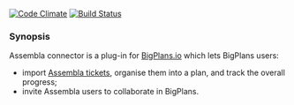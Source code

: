 [![Code Climate](https://codeclimate.com/github/Assembla/bigplans-assembla-connector.png)](https://codeclimate.com/github/Assembla/bigplans-assembla-connector)
[![Build Status](https://travis-ci.org/Assembla/bigplans-assembla-connector.png?branch=master)](https://travis-ci.org/Assembla/bigplans-assembla-connector)

### Synopsis

Assembla connector is a plug-in for [BigPlans.io](https://bigplans.io)
which lets BigPlans users:

* import [Assembla tickets](https://www.assembla.com/features?page=task-management#features),
  organise them into a plan, and track the overall progress;
* invite Assembla users to collaborate in BigPlans.
